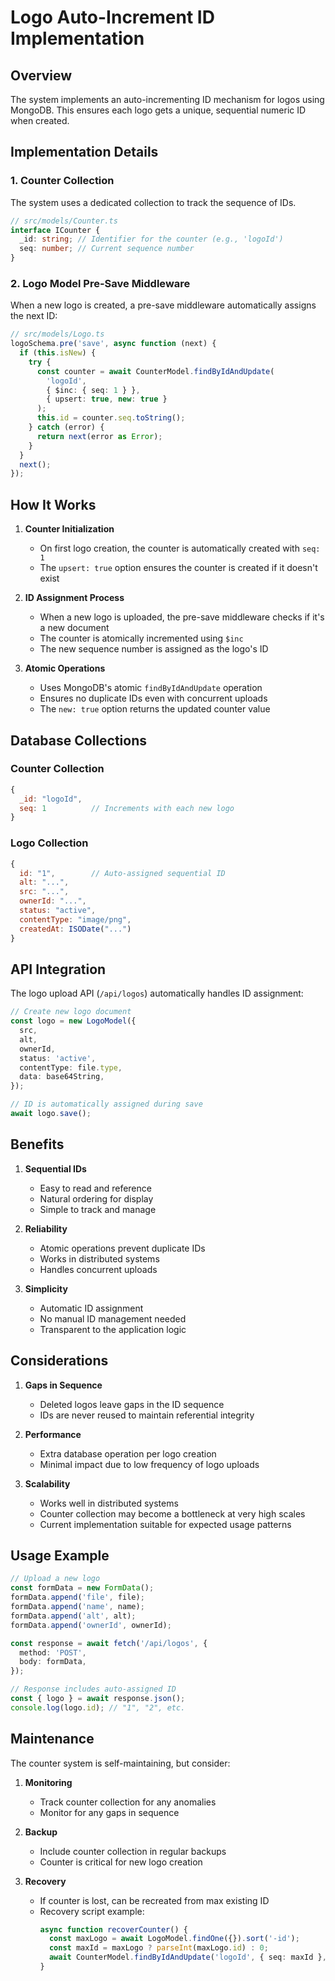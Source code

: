 # Logo Auto-Increment ID Implementation

## Overview

The system implements an auto-incrementing ID mechanism for logos using MongoDB. This ensures each logo gets a unique, sequential numeric ID when created.

## Implementation Details

### 1. Counter Collection

The system uses a dedicated collection to track the sequence of IDs.

```typescript
// src/models/Counter.ts
interface ICounter {
  _id: string; // Identifier for the counter (e.g., 'logoId')
  seq: number; // Current sequence number
}
```

### 2. Logo Model Pre-Save Middleware

When a new logo is created, a pre-save middleware automatically assigns the next ID:

```typescript
// src/models/Logo.ts
logoSchema.pre('save', async function (next) {
  if (this.isNew) {
    try {
      const counter = await CounterModel.findByIdAndUpdate(
        'logoId',
        { $inc: { seq: 1 } },
        { upsert: true, new: true }
      );
      this.id = counter.seq.toString();
    } catch (error) {
      return next(error as Error);
    }
  }
  next();
});
```

## How It Works

1. **Counter Initialization**

   - On first logo creation, the counter is automatically created with `seq: 1`
   - The `upsert: true` option ensures the counter is created if it doesn't exist

2. **ID Assignment Process**

   - When a new logo is uploaded, the pre-save middleware checks if it's a new document
   - The counter is atomically incremented using `$inc`
   - The new sequence number is assigned as the logo's ID

3. **Atomic Operations**
   - Uses MongoDB's atomic `findByIdAndUpdate` operation
   - Ensures no duplicate IDs even with concurrent uploads
   - The `new: true` option returns the updated counter value

## Database Collections

### Counter Collection

```javascript
{
  _id: "logoId",
  seq: 1          // Increments with each new logo
}
```

### Logo Collection

```javascript
{
  id: "1",        // Auto-assigned sequential ID
  alt: "...",
  src: "...",
  ownerId: "...",
  status: "active",
  contentType: "image/png",
  createdAt: ISODate("...")
}
```

## API Integration

The logo upload API (`/api/logos`) automatically handles ID assignment:

```typescript
// Create new logo document
const logo = new LogoModel({
  src,
  alt,
  ownerId,
  status: 'active',
  contentType: file.type,
  data: base64String,
});

// ID is automatically assigned during save
await logo.save();
```

## Benefits

1. **Sequential IDs**

   - Easy to read and reference
   - Natural ordering for display
   - Simple to track and manage

2. **Reliability**

   - Atomic operations prevent duplicate IDs
   - Works in distributed systems
   - Handles concurrent uploads

3. **Simplicity**
   - Automatic ID assignment
   - No manual ID management needed
   - Transparent to the application logic

## Considerations

1. **Gaps in Sequence**

   - Deleted logos leave gaps in the ID sequence
   - IDs are never reused to maintain referential integrity

2. **Performance**

   - Extra database operation per logo creation
   - Minimal impact due to low frequency of logo uploads

3. **Scalability**
   - Works well in distributed systems
   - Counter collection may become a bottleneck at very high scales
   - Current implementation suitable for expected usage patterns

## Usage Example

```typescript
// Upload a new logo
const formData = new FormData();
formData.append('file', file);
formData.append('name', name);
formData.append('alt', alt);
formData.append('ownerId', ownerId);

const response = await fetch('/api/logos', {
  method: 'POST',
  body: formData,
});

// Response includes auto-assigned ID
const { logo } = await response.json();
console.log(logo.id); // "1", "2", etc.
```

## Maintenance

The counter system is self-maintaining, but consider:

1. **Monitoring**

   - Track counter collection for any anomalies
   - Monitor for any gaps in sequence

2. **Backup**

   - Include counter collection in regular backups
   - Counter is critical for new logo creation

3. **Recovery**
   - If counter is lost, can be recreated from max existing ID
   - Recovery script example:
     ```typescript
     async function recoverCounter() {
       const maxLogo = await LogoModel.findOne({}).sort('-id');
       const maxId = maxLogo ? parseInt(maxLogo.id) : 0;
       await CounterModel.findByIdAndUpdate('logoId', { seq: maxId }, { upsert: true });
     }
     ```
